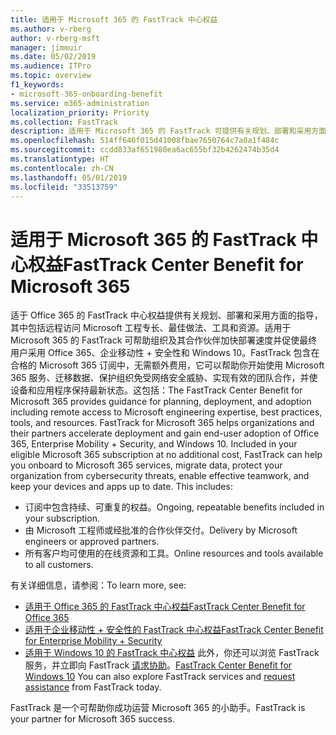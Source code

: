 ```yaml
---
title: 适用于 Microsoft 365 的 FastTrack 中心权益
ms.author: v-rberg
author: v-rberg-msft
manager: jimmuir
ms.date: 05/02/2019
ms.audience: ITPro
ms.topic: overview
f1_keywords:
- microsoft-365-onboarding-benefit
ms.service: m365-administration
localization_priority: Priority
ms.collection: FastTrack
description: 适用于 Microsoft 365 的 FastTrack 可提供有关规划、部署和采用方面的指导，其中包括远程访问 Microsoft 工程专长、最佳做法、工具和资源。适用于 Microsoft 365 的 FastTrack 可帮助组织及其合作伙伴加快部署速度并促使最终用户采用 Office 365、Windows 10 和企业移动性 + 安全性。
ms.openlocfilehash: 514ff646f015d41008fbae7650764c7a0a1f484c
ms.sourcegitcommit: ccdd833af651980ea6ac655bf32b4262474b35d4
ms.translationtype: HT
ms.contentlocale: zh-CN
ms.lasthandoff: 05/01/2019
ms.locfileid: "33513759"
---
```

# <a name="fasttrack-center-benefit-for-microsoft-365"></a><span data-ttu-id="48235-104">适用于 Microsoft 365 的 FastTrack 中心权益</span><span class="sxs-lookup"><span data-stu-id="48235-104">FastTrack Center Benefit for Microsoft 365</span></span>

<span data-ttu-id="48235-p102">适于 Office 365 的 FastTrack 中心权益提供有关规划、部署和采用方面的指导，其中包括远程访问 Microsoft 工程专长、最佳做法、工具和资源。适用于 Microsoft 365 的 FastTrack 可帮助组织及其合作伙伴加快部署速度并促使最终用户采用 Office 365、企业移动性 + 安全性和 Windows 10。FastTrack 包含在合格的 Microsoft 365 订阅中，无需额外费用，它可以帮助你开始使用 Microsoft 365 服务、迁移数据、保护组织免受网络安全威胁、实现有效的团队合作，并使设备和应用程序保持最新状态。这包括：</span><span class="sxs-lookup"><span data-stu-id="48235-p102">The FastTrack Center Benefit for Microsoft 365 provides guidance for planning, deployment, and adoption including remote access to Microsoft engineering expertise, best practices, tools, and resources. FastTrack for Microsoft 365 helps organizations and their partners accelerate deployment and gain end-user adoption of Office 365, Enterprise Mobility + Security, and Windows 10. Included in your eligible Microsoft 365 subscription at no additional cost, FastTrack can help you onboard to Microsoft 365 services, migrate data, protect your organization from cybersecurity threats, enable effective teamwork, and keep your devices and apps up to date. This includes:</span></span>

- <span data-ttu-id="48235-109">订阅中包含持续、可重复的权益。</span><span class="sxs-lookup"><span data-stu-id="48235-109">Ongoing, repeatable benefits included in your subscription.</span></span>
- <span data-ttu-id="48235-110">由 Microsoft 工程师或经批准的合作伙伴交付。</span><span class="sxs-lookup"><span data-stu-id="48235-110">Delivery by Microsoft engineers or approved partners.</span></span>
- <span data-ttu-id="48235-111">所有客户均可使用的在线资源和工具。</span><span class="sxs-lookup"><span data-stu-id="48235-111">Online resources and tools available to all customers.</span></span>
  
<span data-ttu-id="48235-112">有关详细信息，请参阅：</span><span class="sxs-lookup"><span data-stu-id="48235-112">To learn more, see:</span></span>

- [<span data-ttu-id="48235-113">适用于 Office 365 的 FastTrack 中心权益</span><span class="sxs-lookup"><span data-stu-id="48235-113">FastTrack Center Benefit for Office 365</span></span>](O365-fasttrack-benefit-for-office-365.md) 
- [<span data-ttu-id="48235-114">适用于企业移动性 + 安全性的 FastTrack 中心权益</span><span class="sxs-lookup"><span data-stu-id="48235-114">FastTrack Center Benefit for Enterprise Mobility + Security</span></span>](EMS-fasttrack-benefit-for-EMS.md)
- <span data-ttu-id="48235-115">[适用于 Windows 10 的 FastTrack 中心权益](Win-10-fasttrack-benefit-for-Windows-10.md) 此外，你还可以浏览 FastTrack 服务，并立即向 FastTrack [请求协助](https://go.microsoft.com/fwlink/p/?LinkId=2003903)。</span><span class="sxs-lookup"><span data-stu-id="48235-115">[FastTrack Center Benefit for Windows 10](Win-10-fasttrack-benefit-for-Windows-10.md) You can also explore FastTrack services and [request assistance](https://go.microsoft.com/fwlink/p/?LinkId=2003903) from FastTrack today.</span></span>

<span data-ttu-id="48235-116">FastTrack 是一个可帮助你成功运营 Microsoft 365 的小助手。</span><span class="sxs-lookup"><span data-stu-id="48235-116">FastTrack is your partner for Microsoft 365 success.</span></span>
  
  

 